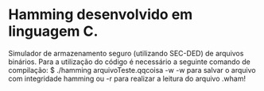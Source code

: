 # Hamming desenvolvido em linguagem C.
 Simulador de armazenamento seguro (utilizando SEC-DED) de arquivos binários.
 Para a utilização do código é necessário a seguinte comando de compilação: 
 $ ./hamming arquivoTeste.qqcoisa -w 
 -w para salvar o arquivo com integridade hamming ou -r para realizar a leitura do arquivo .wham!
